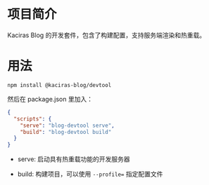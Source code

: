# 项目简介

Kaciras Blog 的开发套件，包含了构建配置，支持服务端渲染和热重载。

# 用法

```shell script
npm install @kaciras-blog/devtool
```

然后在 package.json 里加入：

```json
{
  "scripts": {
    "serve": "blog-devtool serve",
    "build": "blog-devtool build"
  }
}
```

* serve: 启动具有热重载功能的开发服务器

* build: 构建项目，可以使用 `--profile=` 指定配置文件
